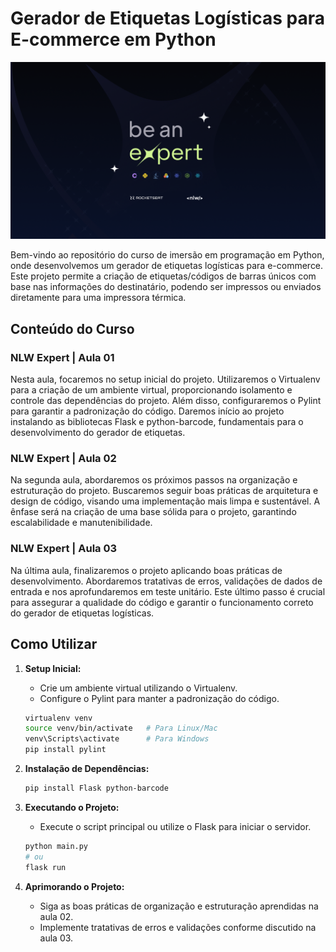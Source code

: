 # Gerador de Etiquetas Logísticas para E-commerce em Python

![NLW - Be an Expert](https://github.com/EmersonPenelli/NLW_Expert_2024/blob/main/Wallpaper%20-%201920x1080.png)

Bem-vindo ao repositório do curso de imersão em programação em Python, onde desenvolvemos um gerador de etiquetas logísticas para e-commerce. Este projeto permite a criação de etiquetas/códigos de barras únicos com base nas informações do destinatário, podendo ser impressos ou enviados diretamente para uma impressora térmica.

## Conteúdo do Curso

### NLW Expert | Aula 01

Nesta aula, focaremos no setup inicial do projeto. Utilizaremos o Virtualenv para a criação de um ambiente virtual, proporcionando isolamento e controle das dependências do projeto. Além disso, configuraremos o Pylint para garantir a padronização do código. Daremos início ao projeto instalando as bibliotecas Flask e python-barcode, fundamentais para o desenvolvimento do gerador de etiquetas.

### NLW Expert | Aula 02

Na segunda aula, abordaremos os próximos passos na organização e estruturação do projeto. Buscaremos seguir boas práticas de arquitetura e design de código, visando uma implementação mais limpa e sustentável. A ênfase será na criação de uma base sólida para o projeto, garantindo escalabilidade e manutenibilidade.

### NLW Expert | Aula 03

Na última aula, finalizaremos o projeto aplicando boas práticas de desenvolvimento. Abordaremos tratativas de erros, validações de dados de entrada e nos aprofundaremos em teste unitário. Este último passo é crucial para assegurar a qualidade do código e garantir o funcionamento correto do gerador de etiquetas logísticas.

## Como Utilizar

1. **Setup Inicial:**
   - Crie um ambiente virtual utilizando o Virtualenv.
   - Configure o Pylint para manter a padronização do código.

    ```bash
    virtualenv venv
    source venv/bin/activate   # Para Linux/Mac
    venv\Scripts\activate      # Para Windows
    pip install pylint
    ```

2. **Instalação de Dependências:**

    ```bash
    pip install Flask python-barcode
    ```

3. **Executando o Projeto:**
   - Execute o script principal ou utilize o Flask para iniciar o servidor.

    ```bash
    python main.py
    # ou
    flask run
    ```

4. **Aprimorando o Projeto:**
   - Siga as boas práticas de organização e estruturação aprendidas na aula 02.
   - Implemente tratativas de erros e validações conforme discutido na aula 03.

